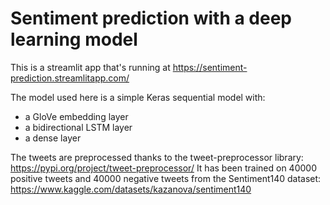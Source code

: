 # Sentiment prediction with a deep learning model 

This is a streamlit app that's running at https://sentiment-prediction.streamlitapp.com/

The model used here is a simple Keras sequential model with: 
- a GloVe embedding layer
- a bidirectional LSTM layer
- a dense layer

The tweets are preprocessed thanks to the tweet-preprocessor library: https://pypi.org/project/tweet-preprocessor/
It has been trained on 40000 positive tweets and 40000 negative tweets from the Sentiment140 dataset: https://www.kaggle.com/datasets/kazanova/sentiment140
